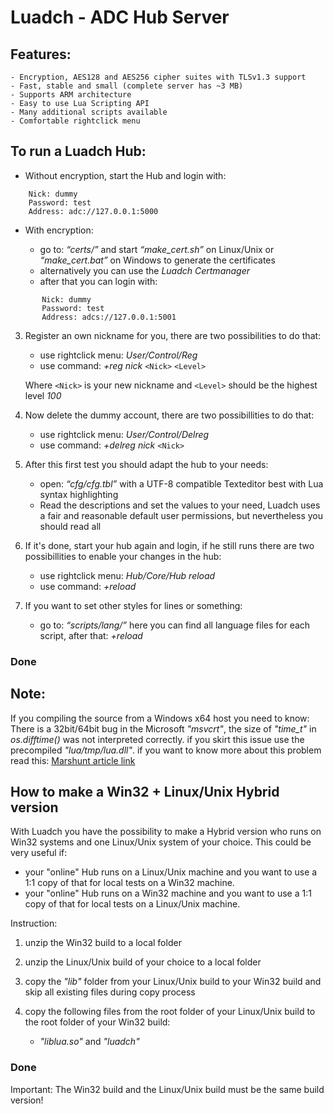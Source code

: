 # Luadch - ADC Hub Server

## Features:

    - Encryption, AES128 and AES256 cipher suites with TLSv1.3 support
    - Fast, stable and small (complete server has ~3 MB)
    - Supports ARM architecture
    - Easy to use Lua Scripting API
    - Many additional scripts available
    - Comfortable rightclick menu

## To run a Luadch Hub:

* Without encryption, start the Hub and login with:
```
    Nick: dummy
    Password: test
    Address: adc://127.0.0.1:5000
```
* With encryption:

    - go to: *“certs/”* and start *“make_cert.sh”* on Linux/Unix or *“make_cert.bat”* on Windows to generate the certificates
    - alternatively you can use the *Luadch Certmanager*
    - after that you can login with:
```
       Nick: dummy
       Password: test
       Address: adcs://127.0.0.1:5001
```
3. Register an own nickname for you, there are two possibilities to do that:

    - use rightclick menu: *User/Control/Reg*
    - use command: *+reg nick* ```<Nick>``` ```<Level>```

    Where ```<Nick>``` is your new nickname and ```<Level>``` should be the highest level *100*

4. Now delete the dummy account, there are two possibillities to do that:

    - use rightclick menu: *User/Control/Delreg*
    - use command: *+delreg nick* ```<Nick>```

5. After this first test you should adapt the hub to your needs:

    - open: *“cfg/cfg.tbl”* with a UTF-8 compatible Texteditor best with Lua syntax highlighting
    - Read the descriptions and set the values to your need, Luadch uses a fair and reasonable default user permissions, but nevertheless you should read all

6. If it's done, start your hub again and login, if he still runs there are two possibillities to enable your changes in the hub:

    - use rightclick menu: *Hub/Core/Hub reload*
    - use command: *+reload*

7. If you want to set other styles for lines or something:

    - go to: *“scripts/lang/”* here you can find all language files for each script, after that: *+reload*

### Done


## Note:

If you compiling the source from a Windows x64 host you need to know:
There is a 32bit/64bit bug in the Microsoft *"msvcrt"*, the size of *"time_t"* in *os.difftime()* was not
interpreted correctly. if you skirt this issue use the precompiled *"lua/tmp/lua.dll"*. if you want to
know more about this problem read this: [Marshunt article link](http://www.marshut.com/ikhziq/building-on-windows-from-scratch.html#inrpiz)


## How to make a Win32 + Linux/Unix Hybrid version

With Luadch you have the possibility to make a Hybrid version who runs on Win32 systems and one Linux/Unix system of your choice.
This could be very useful if:

- your "online" Hub runs on a Linux/Unix machine and you want to use a 1:1 copy of that for local tests on a Win32 machine.
- your "online" Hub runs on a Win32 machine and you want to use a 1:1 copy of that for local tests on a Linux/Unix machine.

Instruction:

1. unzip the Win32 build to a local folder

2. unzip the Linux/Unix build of your choice to a local folder

3. copy the *"lib"* folder from your Linux/Unix build to your Win32 build and skip all existing files during copy process

4. copy the following files from the root folder of your Linux/Unix build to the root folder of your Win32 build:

    - *"liblua.so"* and *"luadch"*

### Done

Important: The Win32 build and the Linux/Unix build must be the same build version!
